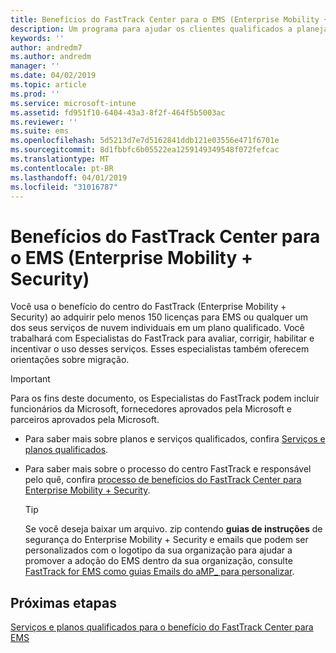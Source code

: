 ```yaml
---
title: Benefícios do FastTrack Center para o EMS (Enterprise Mobility + Security)
description: Um programa para ajudar os clientes qualificados a planejar e implantar o Intune e o Azure Active Directory Premium
keywords: ''
author: andredm7
ms.author: andredm
manager: ''
ms.date: 04/02/2019
ms.topic: article
ms.prod: ''
ms.service: microsoft-intune
ms.assetid: fd951f10-6404-43a3-8f2f-464f5b5003ac
ms.reviewer: ''
ms.suite: ems
ms.openlocfilehash: 5d5213d7e7d5162841ddb121e03556e471f6701e
ms.sourcegitcommit: 8d1fbbfc6b05522ea1259149349548f072fefcac
ms.translationtype: MT
ms.contentlocale: pt-BR
ms.lasthandoff: 04/01/2019
ms.locfileid: "31016787"
---
```

# <a name="fasttrack-center-benefit-for-enterprise-mobility--security-ems"></a>Benefícios do FastTrack Center para o EMS (Enterprise Mobility + Security)

Você usa o benefício do centro do FastTrack (Enterprise Mobility + Security) ao adquirir pelo menos 150 licenças para EMS ou qualquer um dos seus serviços de nuvem individuais em um plano qualificado. Você trabalhará com Especialistas do FastTrack para avaliar, corrigir, habilitar e incentivar o uso desses serviços. Esses especialistas também oferecem orientações sobre migração.

> [!IMPORTANT]
> Para os fins deste documento, os Especialistas do FastTrack podem incluir funcionários da Microsoft, fornecedores aprovados pela Microsoft e parceiros aprovados pela Microsoft.

- Para saber mais sobre planos e serviços qualificados, confira [Serviços e planos qualificados](M365-eligible-services-and-plans.md).

- Para saber mais sobre o processo do centro FastTrack e responsável pelo quê, confira [processo de benefícios do FastTrack Center para Enterprise Mobility + Security](EMS-fasttrack-process.md).

    > [!TIP]
    > Se você deseja baixar um arquivo. zip contendo **guias de instruções** de segurança do Enterprise Mobility + Security e emails que podem ser personalizados com o logotipo da sua organização para ajudar a promover a adoção do EMS dentro da sua organização, consulte [FastTrack for EMS como guias Emails do aMP_ para personalizar](https://gallery.technet.microsoft.com/FastTrack-for-EMS-How-To-f170da4c).

## <a name="next-steps"></a>Próximas etapas

[Serviços e planos qualificados para o benefício do FastTrack Center para EMS](M365-eligible-services-and-plans.md)


